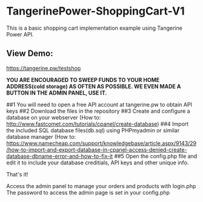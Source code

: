 # TangerinePower-ShoppingCart-V1

This is a basic shopping cart implementation example using Tangerine Power API. 

## View Demo:   
https://tangerine.pw/testshop

<b> YOU ARE ENCOURAGED TO SWEEP FUNDS TO YOUR HOME ADDRESS(cold storage) AS OFTEN AS POSSIBLE. WE EVEN MADE A BUTTON IN THE ADMIN PANEL, USE IT. </b>

##1
 You will need to open a free API account at tangerine.pw to obtain API keys
##2 
 Download the files in the repository
##3
 Create and configure a database on your webserver (How to: http://www.fastcomet.com/tutorials/cpanel/create-database)
##4 
 Import the included SQL database files(db.sql) using PHPmyadmin or similar database manager (How to: https://www.namecheap.com/support/knowledgebase/article.aspx/9143/29/how-to-import-and-export-database-in-cpanel-access-denied-create-database-dbname-error-and-how-to-fix-it
##5 
 Open the config.php file and edit it to include your database creditials, API keys and other unique info. 

That's it!

Access the admin panel to manage your orders and products with login.php
The password to access the admin page is set in your config.php